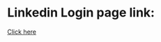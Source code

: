 <h1>Linkedin Login page link:</h1>
<a href="https://linkdinloginpage-asingarvenson.netlify.app/">Click here</a>
